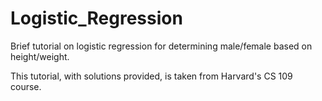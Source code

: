# Logistic_Regression
Brief tutorial on logistic regression for determining male/female based on height/weight.

This tutorial, with solutions provided, is taken from Harvard's CS 109 course. 
